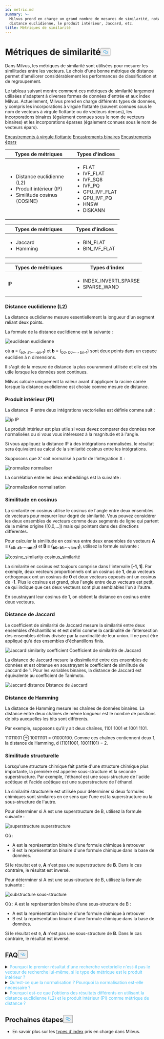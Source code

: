 ```yaml
---
id: metric.md
summary: >-
  Milvus prend en charge un grand nombre de mesures de similarité, notamment la
  distance euclidienne, le produit intérieur, Jaccard, etc.
title: Métriques de similarité
---
```

<h1 id="Similarity-Metrics" class="common-anchor-header">Métriques de similarité<button data-href="#Similarity-Metrics" class="anchor-icon" translate="no">
      <svg translate="no"
        aria-hidden="true"
        focusable="false"
        height="20"
        version="1.1"
        viewBox="0 0 16 16"
        width="16"
      >
        <path
          fill="#0092E4"
          fill-rule="evenodd"
          d="M4 9h1v1H4c-1.5 0-3-1.69-3-3.5S2.55 3 4 3h4c1.45 0 3 1.69 3 3.5 0 1.41-.91 2.72-2 3.25V8.59c.58-.45 1-1.27 1-2.09C10 5.22 8.98 4 8 4H4c-.98 0-2 1.22-2 2.5S3 9 4 9zm9-3h-1v1h1c1 0 2 1.22 2 2.5S13.98 12 13 12H9c-.98 0-2-1.22-2-2.5 0-.83.42-1.64 1-2.09V6.25c-1.09.53-2 1.84-2 3.25C6 11.31 7.55 13 9 13h4c1.45 0 3-1.69 3-3.5S14.5 6 13 6z"
        ></path>
      </svg>
    </button></h1><p>Dans Milvus, les métriques de similarité sont utilisées pour mesurer les similitudes entre les vecteurs. Le choix d'une bonne métrique de distance permet d'améliorer considérablement les performances de classification et de regroupement.</p>
<p>Le tableau suivant montre comment ces métriques de similarité largement utilisées s'adaptent à diverses formes de données d'entrée et aux index Milvus. Actuellement, Milvus prend en charge différents types de données, y compris les incorporations à virgule flottante (souvent connues sous le nom de vecteurs à virgule flottante ou de vecteurs denses), les incorporations binaires (également connues sous le nom de vecteurs binaires) et les incorporations éparses (également connues sous le nom de vecteurs épars).</p>
<div class="filter">
 <a href="#floating">Encastrements à virgule flottante</a> <a href="#binary">Encastrements binaires</a> <a href="#sparse">Encastrements épars</a></div>
<div class="filter-floating table-wrapper" markdown="block">
<table class="tg">
<thead>
  <tr>
    <th class="tg-0pky" style="width: 204px;">Types de métriques</th>
    <th class="tg-0pky">Types d'indices</th>
  </tr>
</thead>
<tbody>
  <tr>
    <td class="tg-0pky"><ul><li>Distance euclidienne (L2)</li><li>Produit intérieur (IP)</li><li>Similitude cosinus (COSINE)</li></td>
    <td class="tg-0pky" rowspan="2"><ul><li>FLAT</li><li>IVF_FLAT</li><li>IVF_SQ8</li><li>IVF_PQ</li><li>GPU_IVF_FLAT</li><li>GPU_IVF_PQ</li><li>HNSW</li><li>DISKANN</li></ul></td>
  </tr>
</tbody>
</table>
</div>
<div class="filter-binary table-wrapper" markdown="block">
<table class="tg">
<thead>
  <tr>
    <th class="tg-0pky" style="width: 204px;">Types de métriques</th>
    <th class="tg-0pky">Types d'indices</th>
  </tr>
</thead>
<tbody>
  <tr>
    <td class="tg-0pky"><ul><li>Jaccard</li><li>Hamming</li></ul></td>
    <td class="tg-0pky"><ul><li>BIN_FLAT</li><li>BIN_IVF_FLAT</li></ul></td>
  </tr>
</tbody>
</table>
</div>
<div class="filter-sparse table-wrapper" markdown="block">
<table class="tg">
<thead>
  <tr>
    <th class="tg-0pky" style="width: 204px;">Types de métriques</th>
    <th class="tg-0pky">Types d'index</th>
  </tr>
</thead>
<tbody>
  <tr>
    <td class="tg-0pky">IP</td>
    <td class="tg-0pky"><ul><li>INDEX_INVERTI_SPARSE</li><li>SPARSE_WAND</li></ul></td>
  </tr>
</tbody>
</table>
</div>
<h3 id="Euclidean-distance-L2" class="common-anchor-header">Distance euclidienne (L2)</h3><p>La distance euclidienne mesure essentiellement la longueur d'un segment reliant deux points.</p>
<p>La formule de la distance euclidienne est la suivante :</p>
<p>
  
   <span class="img-wrapper"> <img translate="no" src="/docs/v2.4.x/assets/euclidean_metric.png" alt="euclidean" class="doc-image" id="euclidean" />
   </span> <span class="img-wrapper"> <span>euclidienne</span> </span></p>
<p>où <strong>a</strong> = (<sub>a0</sub>, <sub>a1</sub>,...,<sub>an-1</sub>) et <strong>b</strong> = (<sub>b0</sub>, <sub>b0</sub>,..., <sub>bn-1</sub>) sont deux points dans un espace euclidien à n dimensions.</p>
<p>Il s'agit de la mesure de distance la plus couramment utilisée et elle est très utile lorsque les données sont continues.</p>
<div class="alert note">
Milvus calcule uniquement la valeur avant d'appliquer la racine carrée lorsque la distance euclidienne est choisie comme mesure de distance.</div>
<h3 id="Inner-product-IP" class="common-anchor-header">Produit intérieur (PI)</h3><p>La distance IP entre deux intégrations vectorielles est définie comme suit :</p>
<p>
  
   <span class="img-wrapper"> <img translate="no" src="/docs/v2.4.x/assets/IP_formula.png" alt="ip" class="doc-image" id="ip" />
   </span> <span class="img-wrapper"> <span>IP</span> </span></p>
<p>Le produit intérieur est plus utile si vous devez comparer des données non normalisées ou si vous vous intéressez à la magnitude et à l'angle.</p>
<div class="alert note">
<p>Si vous appliquez la distance IP à des intégrations normalisées, le résultat sera équivalent au calcul de la similarité cosinus entre les intégrations.</p>
</div>
<p>Supposons que X' soit normalisé à partir de l'intégration X :</p>
<p>
  
   <span class="img-wrapper"> <img translate="no" src="/docs/v2.4.x/assets/normalize_formula.png" alt="normalize" class="doc-image" id="normalize" />
   </span> <span class="img-wrapper"> <span>normaliser</span> </span></p>
<p>La corrélation entre les deux embeddings est la suivante :</p>
<p>
  
   <span class="img-wrapper"> <img translate="no" src="/docs/v2.4.x/assets/normalization_formula.png" alt="normalization" class="doc-image" id="normalization" />
   </span> <span class="img-wrapper"> <span>normalisation</span> </span></p>
<h3 id="Cosine-Similarity" class="common-anchor-header">Similitude en cosinus</h3><p>La similarité en cosinus utilise le cosinus de l'angle entre deux ensembles de vecteurs pour mesurer leur degré de similarité. Vous pouvez considérer les deux ensembles de vecteurs comme deux segments de ligne qui partent de la même origine ([0,0,...]) mais qui pointent dans des directions différentes.</p>
<p>Pour calculer la similitude en cosinus entre deux ensembles de vecteurs <strong>A = (<sub>a0</sub>, <sub>a1</sub>,...,<sub>an-1</sub>)</strong> et <strong>B = (<sub>b0</sub>, <sub>b1</sub>,..., <sub>bn-1</sub>)</strong>, utilisez la formule suivante :</p>
<p>
  
   <span class="img-wrapper"> <img translate="no" src="/docs/v2.4.x/assets/cosine_similarity.png" alt="cosine_similarity" class="doc-image" id="cosine_similarity" />
   </span> <span class="img-wrapper"> <span>cosinus_similarité</span> </span></p>
<p>La similarité en cosinus est toujours comprise dans l'intervalle <strong>[-1, 1]</strong>. Par exemple, deux vecteurs proportionnels ont un cosinus de <strong>1</strong>, deux vecteurs orthogonaux ont un cosinus de <strong>0</strong> et deux vecteurs opposés ont un cosinus de <strong>-1</strong>. Plus le cosinus est grand, plus l'angle entre deux vecteurs est petit, ce qui indique que ces deux vecteurs sont plus semblables l'un à l'autre.</p>
<p>En soustrayant leur cosinus de 1, on obtient la distance en cosinus entre deux vecteurs.</p>
<h3 id="Jaccard-distance" class="common-anchor-header">Distance de Jaccard</h3><p>Le coefficient de similarité de Jaccard mesure la similarité entre deux ensembles d'échantillons et est défini comme la cardinalité de l'intersection des ensembles définis divisée par la cardinalité de leur union. Il ne peut être appliqué qu'à des ensembles d'échantillons finis.</p>
<p>
  
   <span class="img-wrapper"> <img translate="no" src="/docs/v2.4.x/assets/jaccard_coeff.png" alt="Jaccard similarity coefficient" class="doc-image" id="jaccard-similarity-coefficient" />
   </span> <span class="img-wrapper"> <span>Coefficient de similarité de Jaccard</span> </span></p>
<p>La distance de Jaccard mesure la dissimilarité entre des ensembles de données et est obtenue en soustrayant le coefficient de similitude de Jaccard de 1. Pour les variables binaires, la distance de Jaccard est équivalente au coefficient de Tanimoto.</p>
<p>
  
   <span class="img-wrapper"> <img translate="no" src="/docs/v2.4.x/assets/jaccard_dist.png" alt="Jaccard distance" class="doc-image" id="jaccard-distance" />
   </span> <span class="img-wrapper"> <span>Distance de Jaccard</span> </span></p>
<h3 id="Hamming-distance" class="common-anchor-header">Distance de Hamming</h3><p>La distance de Hamming mesure les chaînes de données binaires. La distance entre deux chaînes de même longueur est le nombre de positions de bits auxquelles les bits sont différents.</p>
<p>Par exemple, supposons qu'il y ait deux chaînes, 1101 1001 et 1001 1101.</p>
<p>11011001 ⊕ 10011101 = 01000100. Comme ces chaînes contiennent deux 1, la distance de Hamming, d (11011001, 10011101) = 2.</p>
<h3 id="Structural-Similarity" class="common-anchor-header">Similitude structurelle</h3><p>Lorsqu'une structure chimique fait partie d'une structure chimique plus importante, la première est appelée sous-structure et la seconde superstructure. Par exemple, l'éthanol est une sous-structure de l'acide acétique et l'acide acétique est une superstructure de l'éthanol.</p>
<p>La similarité structurelle est utilisée pour déterminer si deux formules chimiques sont similaires en ce sens que l'une est la superstructure ou la sous-structure de l'autre.</p>
<p>Pour déterminer si A est une superstructure de B, utilisez la formule suivante :</p>
<p>
  
   <span class="img-wrapper"> <img translate="no" src="/docs/v2.4.x/assets/superstructure.png" alt="superstructure" class="doc-image" id="superstructure" />
   </span> <span class="img-wrapper"> <span>superstructure</span> </span></p>
<p>Où :</p>
<ul>
<li>A est la représentation binaire d'une formule chimique à retrouver</li>
<li>B est la représentation binaire d'une formule chimique dans la base de données.</li>
</ul>
<p>Si le résultat est <code translate="no">0</code>, <strong>A</strong> n'est pas une superstructure de <strong>B</strong>. Dans le cas contraire, le résultat est inversé.</p>
<p>Pour déterminer si A est une sous-structure de B, utilisez la formule suivante :</p>
<p>
  
   <span class="img-wrapper"> <img translate="no" src="/docs/v2.4.x/assets/substructure.png" alt="substructure" class="doc-image" id="substructure" />
   </span> <span class="img-wrapper"> <span>sous-structure</span> </span></p>
<p>Où : A est la représentation binaire d'une sous-structure de B :</p>
<ul>
<li>A est la représentation binaire d'une formule chimique à retrouver</li>
<li>B est la représentation binaire d'une formule chimique dans la base de données.</li>
</ul>
<p>Si le résultat est <code translate="no">0</code>, <strong>A</strong> n'est pas une sous-structure de <strong>B</strong>. Dans le cas contraire, le résultat est inversé.</p>
<h2 id="FAQ" class="common-anchor-header">FAQ<button data-href="#FAQ" class="anchor-icon" translate="no">
      <svg translate="no"
        aria-hidden="true"
        focusable="false"
        height="20"
        version="1.1"
        viewBox="0 0 16 16"
        width="16"
      >
        <path
          fill="#0092E4"
          fill-rule="evenodd"
          d="M4 9h1v1H4c-1.5 0-3-1.69-3-3.5S2.55 3 4 3h4c1.45 0 3 1.69 3 3.5 0 1.41-.91 2.72-2 3.25V8.59c.58-.45 1-1.27 1-2.09C10 5.22 8.98 4 8 4H4c-.98 0-2 1.22-2 2.5S3 9 4 9zm9-3h-1v1h1c1 0 2 1.22 2 2.5S13.98 12 13 12H9c-.98 0-2-1.22-2-2.5 0-.83.42-1.64 1-2.09V6.25c-1.09.53-2 1.84-2 3.25C6 11.31 7.55 13 9 13h4c1.45 0 3-1.69 3-3.5S14.5 6 13 6z"
        ></path>
      </svg>
    </button></h2><p><details>
<summary><font color="#4fc4f9">Pourquoi le premier résultat d'une recherche vectorielle n'est-il pas le vecteur de recherche lui-même, si le type de métrique est le produit intérieur ?</font></summary>Cela se produit si vous n'avez pas normalisé les vecteurs lorsque vous utilisez le produit intérieur comme métrique de distance.</details>
<details>
<summary><font color="#4fc4f9">Qu'est-ce que la normalisation ? Pourquoi la normalisation est-elle nécessaire ?</font></summary></p>
<p>La normalisation est le processus qui consiste à convertir un encastrement (vecteur) de manière à ce que sa norme soit égale à 1. Si vous utilisez le produit intérieur pour calculer les similitudes des embeddings, vous devez normaliser vos embeddings. Après normalisation, le produit intérieur est égal à la similarité cosinusoïdale.</p>
<p>
Voir <a href="https://en.wikipedia.org/wiki/Unit_vector">Wikipedia</a> pour plus d'informations.</p>
</details>
<details>
<summary><font color="#4fc4f9">Pourquoi est-ce que j'obtiens des résultats différents en utilisant la distance euclidienne (L2) et le produit intérieur (PI) comme métrique de distance ?</font></summary>Vérifiez si les vecteurs sont normalisés. Si ce n'est pas le cas, vous devez d'abord normaliser les vecteurs. En théorie, les similitudes calculées par L2 sont différentes des similitudes calculées par IP si les vecteurs ne sont pas normalisés.</details>
<h2 id="Whats-next" class="common-anchor-header">Prochaines étapes<button data-href="#Whats-next" class="anchor-icon" translate="no">
      <svg translate="no"
        aria-hidden="true"
        focusable="false"
        height="20"
        version="1.1"
        viewBox="0 0 16 16"
        width="16"
      >
        <path
          fill="#0092E4"
          fill-rule="evenodd"
          d="M4 9h1v1H4c-1.5 0-3-1.69-3-3.5S2.55 3 4 3h4c1.45 0 3 1.69 3 3.5 0 1.41-.91 2.72-2 3.25V8.59c.58-.45 1-1.27 1-2.09C10 5.22 8.98 4 8 4H4c-.98 0-2 1.22-2 2.5S3 9 4 9zm9-3h-1v1h1c1 0 2 1.22 2 2.5S13.98 12 13 12H9c-.98 0-2-1.22-2-2.5 0-.83.42-1.64 1-2.09V6.25c-1.09.53-2 1.84-2 3.25C6 11.31 7.55 13 9 13h4c1.45 0 3-1.69 3-3.5S14.5 6 13 6z"
        ></path>
      </svg>
    </button></h2><ul>
<li>En savoir plus sur les <a href="/docs/fr/index.md">types d'index</a> pris en charge dans Milvus.</li>
</ul>
